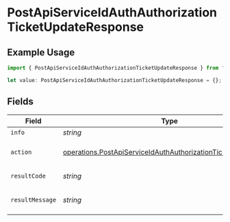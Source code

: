 # PostApiServiceIdAuthAuthorizationTicketUpdateResponse

## Example Usage

```typescript
import { PostApiServiceIdAuthAuthorizationTicketUpdateResponse } from "authlete-typescript-sdk/models/operations";

let value: PostApiServiceIdAuthAuthorizationTicketUpdateResponse = {};
```

## Fields

| Field                                                                                                                                            | Type                                                                                                                                             | Required                                                                                                                                         | Description                                                                                                                                      |
| ------------------------------------------------------------------------------------------------------------------------------------------------ | ------------------------------------------------------------------------------------------------------------------------------------------------ | ------------------------------------------------------------------------------------------------------------------------------------------------ | ------------------------------------------------------------------------------------------------------------------------------------------------ |
| `info`                                                                                                                                           | *string*                                                                                                                                         | :heavy_minus_sign:                                                                                                                               | Information about the ticket.                                                                                                                    |
| `action`                                                                                                                                         | [operations.PostApiServiceIdAuthAuthorizationTicketUpdateAction](../../models/operations/postapiserviceidauthauthorizationticketupdateaction.md) | :heavy_minus_sign:                                                                                                                               | The result of the /auth/authorization/ticket/info API call.                                                                                      |
| `resultCode`                                                                                                                                     | *string*                                                                                                                                         | :heavy_minus_sign:                                                                                                                               | The code which represents the result of the API call.                                                                                            |
| `resultMessage`                                                                                                                                  | *string*                                                                                                                                         | :heavy_minus_sign:                                                                                                                               | A short message which explains the result of the API call.                                                                                       |